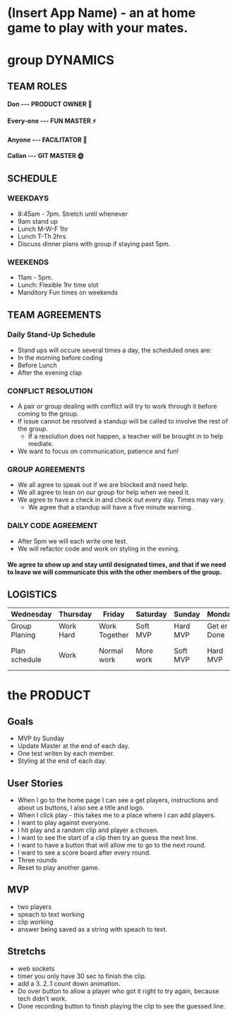 # (Insert App Name) - an at home game to play with your mates.

# group DYNAMICS
## TEAM ROLES ##

#### Don --- PRODUCT OWNER :guitar:
#### Every-one --- FUN MASTER :zap:
#### Anyone --- FACILITATOR :cactus:
#### Callan --- GIT MASTER :sun_with_face:

## SCHEDULE ##

### WEEKDAYS
- 8:45am - 7pm. Stretch until whenever
- 9am stand up
- Lunch M-W-F 1hr
- Lunch T-Th 2hrs
- Discuss dinner plans with group if staying past 5pm.

### WEEKENDS
- 11am - 5pm.
- Lunch: Flexible 1hr time slot
- Manditory Fun times on weekends

## TEAM AGREEMENTS ##

### Daily Stand-Up Schedule
- Stand ups will occure several times a day, the scheduled ones are:
- In the morning before coding
- Before Lunch
- After the evening clap

### CONFLICT RESOLUTION
- A pair or group dealing with conflict will try to work through it before coming to the group.
- If issue cannot be resolved a standup will be called to involve the rest of the group.
    - If a resolution does not happen, a teacher will be brought in to help mediate.
- We want to focus on communication, patience and fun!

### GROUP AGREEMENTS
- We all agree to speak out if we are blocked and need help.
- We all agree to lean on our group for help when we need it.
- We agree to have a check in and check out every day. Times may vary.
    - We agree that a standup will have a five minute warning.

### DAILY CODE AGREEMENT
- After 5pm we will each write one test.
- We will refactor code and work on styling in the evning.
#### **We agree to show up and stay until designated times, and that if we need to leave we will communicate this with the other members of the group.**

## LOGISTICS

Wednesday | Thursday | Friday | Saturday | Sunday | Monday | Tuesday | Wednesday | Thursday
|-------------------|------------------|-------------------|-------------------|------------------|-------------------|------------------|-------------------|-------------------|
|Group Planing        | Work Hard      |Work Together      | Soft MVP       | Hard MVP    | Get er Done      | Final/ Stretch   | Product Refactor  |Presenting prep  |
| Plan schedule       | Work             |   Normal work        |     More work        | Soft MVP   | Hard MVP | Feature Freeze 12am    |Code freeze 12am  |Presentation Prep   |

# the PRODUCT

## Goals
- MVP by Sunday 
- Update Master at the end of each day.
- One test writen by each member. 
- Styling at the end of each day.

## User Stories
- When I go to the home page I can see a get players, instructions and about us buttons, I also see a title and logo.
- When I click play - this takes me to a place where I can add players.
- I want to play against everyone.
- I hit play and a random clip and player a chosen.
- I want to see the start of a clip then try an guess the next line.
- I want to have a button that will allow me to go to the next round.
- I want to see a score board after every round.
- Three rounds
- Reset to play another game. 


## MVP
- two players
- speach to text working
- clip working
- answer being saved as a string with speach to text. 

## Stretchs
- web sockets
- timer you only have 30 sec to finish the clip.
- add a 3..2..1 count down animation. 
- Do over button to allow a player who got it right to try again, because tech didn't work.
- Done recording button to finish playing the clip to see the guessed line. 

